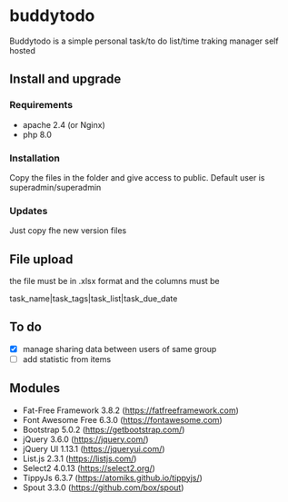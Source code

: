 # buddytodo
Buddytodo is a simple personal task/to do list/time traking manager self hosted

## Install and upgrade
### Requirements
- apache 2.4 (or Nginx)
- php 8.0

### Installation
Copy the files in the folder and give access to public. Default user is superadmin/superadmin

### Updates
Just copy fhe new version files

## File upload
the file must be in .xlsx format and the columns must be

task_name|task_tags|task_list|task_due_date

## To do
- [x] manage sharing data between users of same group
- [ ] add statistic from items

## Modules
- Fat-Free Framework 3.8.2 (https://fatfreeframework.com)
- Font Awesome Free 6.3.0 (https://fontawesome.com)
- Bootstrap 5.0.2 (https://getbootstrap.com/)
- jQuery 3.6.0 (https://jquery.com/)
- jQuery UI 1.13.1 (https://jqueryui.com/)
- List.js 2.3.1 (https://listjs.com/)
- Select2 4.0.13 (https://select2.org/)
- TippyJs 6.3.7 (https://atomiks.github.io/tippyjs/)
- Spout 3.3.0 (https://github.com/box/spout)